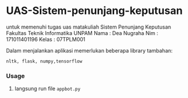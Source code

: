 # UAS-Sistem-penunjang-keputusan
untuk memenuhi tugas uas matakuliah Sistem Penunjang Keputusan Fakultas Teknik Informatika UNPAM
Nama : Dea Nugraha
Nim : 171011401196
Kelas : 07TPLM001

Dalam menjalankan aplikasi memerlukan beberapa library tambahan:
```
nltk, flask, numpy,tensorflow
```

### Usage 

1. langsung run file ```appbot.py```


